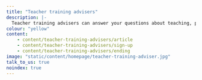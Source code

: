 ```yaml
---
title: "Teacher training advisers"
description: |-
  Teacher training advisers can answer your questions about teaching, provide tips on your application and how to find funding. Chat by phone, email or text.
colour: "yellow"
content:
    - content/teacher-training-advisers/article
    - content/teacher-training-advisers/sign-up
    - content/teacher-training-advisers/ending
image: "static/content/homepage/teacher-training-adviser.jpg"
talk_to_us: true
noindex: true
---
```


